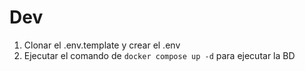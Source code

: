 

# Dev
1. Clonar el .env.template y crear el .env
2. Ejecutar el comando de `docker compose up -d` para ejecutar la BD